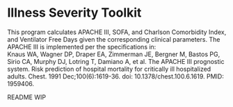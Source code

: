 # Illness Severity Toolkit
This program calculates APACHE III, SOFA, and Charlson Comorbidity Index, and Ventilator Free Days given the corresponding clinical parameters.
The APACHE III is implemented per the specifications in:  
Knaus WA, Wagner DP, Draper EA, Zimmerman JE, Bergner M, Bastos PG, Sirio CA, Murphy DJ, Lotring T, Damiano A, et al. The APACHE III prognostic system. Risk prediction of hospital mortality for critically ill hospitalized adults. Chest. 1991 Dec;100(6):1619-36. doi: 10.1378/chest.100.6.1619. PMID: 1959406.


README WIP
